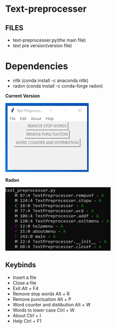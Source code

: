 # Text-preprocesser

## FILES 
<ul>
<li> text-preprocesser.py(the main file)</li>
<li> text pre version(version file) </li>
</ul>

# Dependencies

<ul>
  <li> nltk (conda install -c anaconda nltk) </li>
  <li> radon (conda install -c conda-forge radon) </li>
</ul>


**Current Version**

<p><img src ="text pre version.png" title = "TEXT-PREPROCESSER  Version"/> </p>

**Radon**

<p><img src ="text_preprocesser radon cc.png" title = "Text Preprocesser radon cc"/> </p>

## Keybinds

<ul>
<li> Insert a file </li>
<li> Close a file </li>
<li> Exit Alt + F4 </li>
<li> Remove stop words Alt + R </li>
<li> Remove punctuation Alt + P </li>
<li> Word counter and distibution Alt + W </li>
<li> Words to lower case Ctrl + W </li>
<li> About Ctrl + I </li>
<li> Help Ctrl + F1 </li>
</ul>